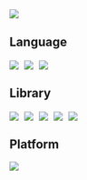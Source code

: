 <img src="https://github.com/user-attachments/assets/30512234-b157-496e-b475-2281b527d9da">

<style>
  img {
    margin-right: 6px; /* 오른쪽 간격 */
    vertical-align: middle; /* 이미지 수직정렬 */
  }
</style>

<h2>Language</h2>
<img src="https://img.shields.io/badge/HTML5-E34F26?style=flat-square&logo=HTML5&logoColor=FFFFFF"/>
<img src="https://img.shields.io/badge/CSS3-1572B6?style=flat-square&logo=CSS3&logoColor=FFFFFF"/>
<img src="https://img.shields.io/badge/Python-3776AB?style=flat-square&logo=Python&logoColor=FFFFFF"/>

<h2>Library</h2>
<img src="https://img.shields.io/badge/Pandas-150458?style=flat-square&logo=Pandas&logoColor=FFFFFF"/>
<img src="https://img.shields.io/badge/NumPy-013243?style=flat-square&logo=NumPy&logoColor=FFFFFF"/>
<img src="https://img.shields.io/badge/Matplotlib-11557C?style=flat-square&logo=Matplotlib&logoColor=FFFFFF"/>
<img src="https://img.shields.io/badge/Seaborn-4C72B0?style=flat-square&logo=Seaborn&logoColor=FFFFFF"/>
<img src="https://img.shields.io/badge/Jupyter-F37626?style=flat-square&logo=Jupyter&logoColor=FFFFFF"/>

<h2>Platform</h2>
<img src="https://img.shields.io/badge/Docker-2496ED?style=flat-square&logo=Docker&logoColor=FFFFFF"/>
